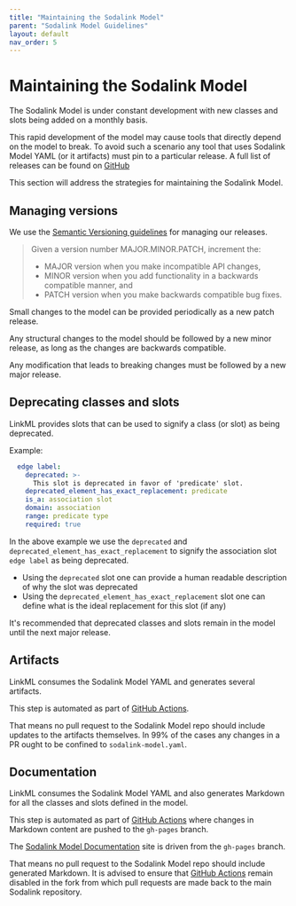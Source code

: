 ```yaml
---
title: "Maintaining the Sodalink Model"
parent: "Sodalink Model Guidelines"
layout: default
nav_order: 5
---
```


# Maintaining the Sodalink Model

The Sodalink Model is under constant development with new classes and slots being added on a monthly basis.

This rapid development of the model may cause tools that directly depend on the model to break. To avoid such a scenario any tool that uses Sodalink Model YAML (or it artifacts) must pin to a particular release. A full list of releases can be found on [GitHub](https://github.com/csolink/sodalink-model/releases)


This section will address the strategies for maintaining the Sodalink Model.


## Managing versions

We use the [Semantic Versioning guidelines](https://semver.org/) for managing our releases.

> Given a version number MAJOR.MINOR.PATCH, increment the:
> - MAJOR version when you make incompatible API changes,
> - MINOR version when you add functionality in a backwards compatible manner, and
> - PATCH version when you make backwards compatible bug fixes.


Small changes to the model can be provided periodically as a new patch release. 

Any structural changes to the model should be followed by a new minor release, as long as the changes are backwards compatible.

Any modification that leads to breaking changes must be followed by a new major release.


## Deprecating classes and slots

LinkML provides slots that can be used to signify a class (or slot) as being deprecated.

Example:
```yaml
  edge label:
    deprecated: >-
      This slot is deprecated in favor of 'predicate' slot.
    deprecated_element_has_exact_replacement: predicate
    is_a: association slot
    domain: association
    range: predicate type
    required: true
```

In the above example we use the `deprecated` and `deprecated_element_has_exact_replacement` to signify the association slot `edge label` as being deprecated.
- Using the `deprecated` slot one can provide a human readable description of why the slot was deprecated
- Using the `deprecated_element_has_exact_replacement` slot one can define what is the ideal replacement for this slot (if any)

It's recommended that deprecated classes and slots remain in the model until the next major release.


## Artifacts

LinkML consumes the Sodalink Model YAML and generates several artifacts.

This step is automated as part of [GitHub Actions](https://github.com/csolink/sodalink-model/actions). 

That means no pull request to the Sodalink Model repo should include updates to the artifacts themselves. In 99% of the cases any changes in a PR ought to be confined to `sodalink-model.yaml`.


## Documentation

LinkML consumes the Sodalink Model YAML and also generates Markdown for all the classes and slots defined in the model.

This step is automated as part of [GitHub Actions](https://github.com/csolink/sodalink-model/actions) where changes in Markdown content are pushed to the `gh-pages` branch. 

The [Sodalink Model Documentation](https://sodalink.github.io/sodalink-model/) site is driven from the `gh-pages` branch.

That means no pull request to the Sodalink Model repo should include generated Markdown. It is advised to ensure that [GitHub Actions](https://github.com/csolink/sodalink-model/actions) remain disabled in the fork from which pull requests are made back to the main Sodalink repository.
